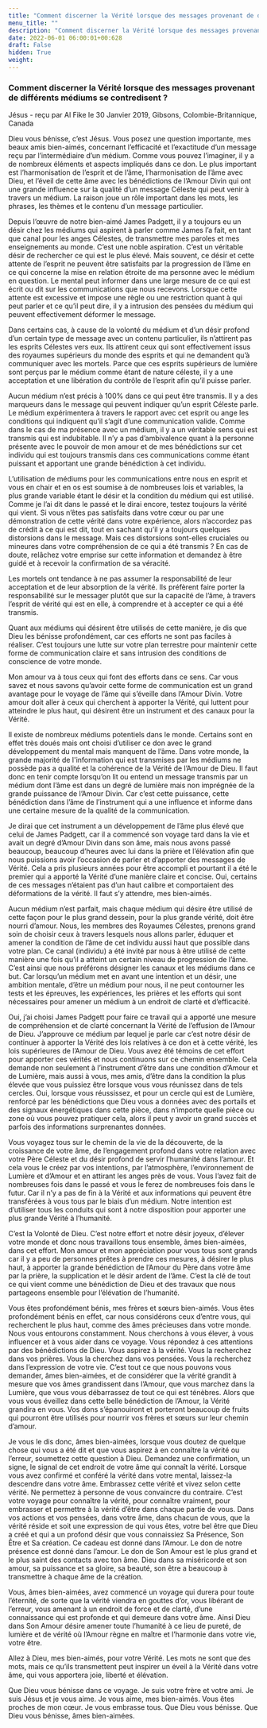 ```yaml
---
title: "Comment discerner la Vérité lorsque des messages provenant de différents médiums se contredisent ?"
menu_title: ""
description: "Comment discerner la Vérité lorsque des messages provenant de différents médiums se contredisent ?"
date: 2022-06-01 06:00:01+00:628
draft: False
hidden: True
weight:
---
```

### Comment discerner la Vérité lorsque des messages provenant de différents médiums se contredisent ?

Jésus - reçu par Al Fike le 30 Janvier 2019, Gibsons, Colombie-Britannique, Canada

Dieu vous bénisse, c’est Jésus. Vous posez une question importante, mes beaux amis bien-aimés, concernant l’efficacité et l’exactitude d’un message reçu par l’intermédiaire d’un médium. Comme vous pouvez l’imaginer, il y a de nombreux éléments et aspects impliqués dans ce don. Le plus important est l’harmonisation de l’esprit et de l’âme, l’harmonisation de l’âme avec Dieu, et l’éveil de cette âme avec les bénédictions de l’Amour Divin qui ont une grande influence sur la qualité d’un message Céleste qui peut venir à travers un médium. La raison joue un rôle important dans les mots, les phrases, les thèmes et le contenu d’un message particulier.

Depuis l’œuvre de notre bien-aimé James Padgett, il y a toujours eu un désir chez les médiums qui aspirent à parler comme James l’a fait, en tant que canal pour les anges Célestes, de transmettre mes paroles et mes enseignements au monde. C’est une noble aspiration. C’est un véritable désir de rechercher ce qui est le plus élevé. Mais souvent, ce désir et cette attente de l’esprit ne peuvent être satisfaits par la progression de l’âme en ce qui concerne la mise en relation étroite de ma personne avec le médium en question. Le mental peut informer dans une large mesure de ce qui est écrit ou dit sur les communications que nous recevons. Lorsque cette attente est excessive et impose une règle ou une restriction quant à qui peut parler et ce qu’il peut dire, il y a intrusion des pensées du médium qui peuvent effectivement déformer le message.

Dans certains cas, à cause de la volonté du médium et d’un désir profond d’un certain type de message avec un contenu particulier, ils n’attirent pas les esprits Célestes vers eux. Ils attirent ceux qui sont effectivement issus des royaumes supérieurs du monde des esprits et qui ne demandent qu’à communiquer avec les mortels. Parce que ces esprits supérieurs de lumière sont perçus par le médium comme étant de nature céleste, il y a une acceptation et une libération du contrôle de l’esprit afin qu’il puisse parler.

Aucun médium n’est précis à 100% dans ce qui peut être transmis. Il y a des marqueurs dans le message qui peuvent indiquer qu’un esprit Céleste parle. Le médium expérimentera à travers le rapport avec cet esprit ou ange les conditions qui indiquent qu’il s’agit d’une communication valide. Comme dans le cas de ma présence avec un médium, il y a un véritable sens qui est transmis qui est indubitable. Il n’y a pas d’ambivalence quant à la personne présente avec le pouvoir de mon amour et de mes bénédictions sur cet individu qui est toujours transmis dans ces communications comme étant puissant et apportant une grande bénédiction à cet individu.

L’utilisation de médiums pour les communications entre nous en esprit et vous en chair et en os est soumise à de nombreuses lois et variables, la plus grande variable étant le désir et la condition du médium qui est utilisé. Comme je l’ai dit dans le passé et le dirai encore, testez toujours la vérité qui vient. Si vous n’êtes pas satisfaits dans votre cœur ou par une démonstration de cette vérité dans votre expérience, alors n’accordez pas de crédit à ce qui est dit, tout en sachant qu’il y a toujours quelques distorsions dans le message. Mais ces distorsions sont-elles cruciales ou mineures dans votre compréhension de ce qui a été transmis ? En cas de doute, relâchez votre emprise sur cette information et demandez à être guidé et à recevoir la confirmation de sa véracité.

Les mortels ont tendance à ne pas assumer la responsabilité de leur acceptation et de leur absorption de la vérité. Ils préfèrent faire porter la responsabilité sur le messager plutôt que sur la capacité de l’âme, à travers l’esprit de vérité qui est en elle, à comprendre et à accepter ce qui a été transmis.

Quant aux médiums qui désirent être utilisés de cette manière, je dis que Dieu les bénisse profondément, car ces efforts ne sont pas faciles à réaliser. C’est toujours une lutte sur votre plan terrestre pour maintenir cette forme de communication claire et sans intrusion des conditions de conscience de votre monde.

Mon amour va à tous ceux qui font des efforts dans ce sens. Car vous savez et nous savons qu’avoir cette forme de communication est un grand avantage pour le voyage de l’âme qui s’éveille dans l’Amour Divin. Votre amour doit aller à ceux qui cherchent à apporter la Vérité, qui luttent pour atteindre le plus haut, qui désirent être un instrument et des canaux pour la Vérité.

Il existe de nombreux médiums potentiels dans le monde. Certains sont en effet très doués mais ont choisi d’utiliser ce don avec le grand développement du mental mais manquent de l’âme. Dans votre monde, la grande majorité de l'information qui est transmises par les médiums ne possède pas a qualité et la cohérence de la Vérité de l’Amour de Dieu. Il faut donc en tenir compte lorsqu’on lit ou entend un message transmis par un médium dont l’âme est dans un degré de lumière mais non imprégnée de la grande puissance de l’Amour Divin. Car c’est cette puissance, cette bénédiction dans l’âme de l’instrument qui a une influence et informe dans une certaine mesure de la qualité de la communication.

Je dirai que cet instrument a un développement de l’âme plus élevé que celui de James Padgett, car il a commencé son voyage tard dans la vie et avait un degré d’Amour Divin dans son âme, mais nous avons passé beaucoup, beaucoup d’heures avec lui dans la prière et l’élévation afin que nous puissions avoir l’occasion de parler et d’apporter des messages de Vérité. Cela a pris plusieurs années pour être accompli et pourtant il a été le premier qui a apporté la Vérité d’une manière claire et concise. Oui, certains de ces messages n’étaient pas d’un haut calibre et comportaient des déformations de la vérité. Il faut s’y attendre, mes bien-aimés.

Aucun médium n’est parfait, mais chaque médium qui désire être utilisé de cette façon pour le plus grand dessein, pour la plus grande vérité, doit être nourri d’amour. Nous, les membres des Royaumes Célestes, prenons grand soin de choisir ceux à travers lesquels nous allons parler, éduquer et amener la condition de l’âme de cet individu aussi haut que possible dans votre plan. Ce canal (individu) a été invité par nous à être utilisé de cette manière une fois qu’il a atteint un certain niveau de progression de l’âme. C’est ainsi que nous préférons désigner les canaux et les médiums dans ce but. Car lorsqu’un médium met en avant une intention et un désir, une ambition mentale, d’être un médium pour nous, il ne peut contourner les tests et les épreuves, les expériences, les prières et les efforts qui sont nécessaires pour amener un médium à un endroit de clarté et d’efficacité.

Oui, j’ai choisi James Padgett pour faire ce travail qui a apporté une mesure de compréhension et de clarté concernant la Vérité de l’effusion de l’Amour de Dieu. J’approuve ce médium par lequel je parle car c’est notre désir de continuer à apporter la Vérité des lois relatives à ce don et à cette vérité, les lois supérieures de l’Amour de Dieu. Vous avez été témoins de cet effort pour apporter ces vérités et nous continuons sur ce chemin ensemble. Cela demande non seulement à l’instrument d’être dans une condition d’Amour et de Lumière, mais aussi à vous, mes amis, d’être dans la condition la plus élevée que vous puissiez être lorsque vous vous réunissez dans de tels cercles. Oui, lorsque vous réussissez, et pour un cercle qui est de Lumière, renforcé par les bénédictions que Dieu vous a données avec des portails et des signaux énergétiques dans cette pièce, dans n’importe quelle pièce ou zone où vous pouvez pratiquer cela, alors il peut y avoir un grand succès et parfois des informations surprenantes données.

Vous voyagez tous sur le chemin de la vie de la découverte, de la croissance de votre âme, de l’engagement profond dans votre relation avec votre Père Céleste et du désir profond de servir l’humanité dans l’amour. Et cela vous le créez par vos intentions, par l’atmosphère, l’environnement de Lumière et d’Amour et en attirant les anges près de vous. Vous l’avez fait de nombreuses fois dans le passé et vous le ferez de nombreuses fois dans le futur. Car il n’y a pas de fin à la Vérité et aux informations qui peuvent être transférées à vous tous par le biais d’un médium. Notre intention est d’utiliser tous les conduits qui sont à notre disposition pour apporter une plus grande Vérité à l’humanité.

C’est la Volonté de Dieu. C’est notre effort et notre désir joyeux, d’élever votre monde et donc nous travaillons tous ensemble, âmes bien-aimées, dans cet effort. Mon amour et mon appréciation pour vous tous sont grands car il y a peu de personnes prêtes à prendre ces mesures, à désirer le plus haut, à apporter la grande bénédiction de l’Amour du Père dans votre âme par la prière, la supplication et le désir ardent de l’âme. C’est la clé de tout ce qui vient comme une bénédiction de Dieu et des travaux que nous partageons ensemble pour l’élévation de l’humanité.

Vous êtes profondément bénis, mes frères et sœurs bien-aimés. Vous êtes profondément bénis en effet, car nous considérons ceux d’entre vous, qui recherchent le plus haut, comme des âmes précieuses dans votre monde. Nous vous entourons constamment. Nous cherchons à vous élever, à vous influencer et à vous aider dans ce voyage. Vous répondez à ces attentions par des bénédictions de Dieu. Vous aspirez à la vérité. Vous la recherchez dans vos prières. Vous la cherchez dans vos pensées. Vous la recherchez dans l’expression de votre vie. C’est tout ce que nous pouvons vous demander, âmes bien-aimées, et de considérer que la vérité grandit à mesure que vos âmes grandissent dans l’Amour, que vous marchez dans la Lumière, que vous vous débarrassez de tout ce qui est ténèbres. Alors que vous vous éveillez dans cette belle bénédiction de l’Amour, la Vérité grandira en vous. Vos dons s’épanouiront et porteront beaucoup de fruits qui pourront être utilisés pour nourrir vos frères et sœurs sur leur chemin d’amour.

Je vous le dis donc, âmes bien-aimées, lorsque vous doutez de quelque chose qui vous a été dit et que vous aspirez à en connaître la vérité ou l’erreur, soumettez cette question à Dieu. Demandez une confirmation, un signe, le signal de cet endroit de votre âme qui connaît la vérité. Lorsque vous avez confirmé et conféré la vérité dans votre mental, laissez-la descendre dans votre âme. Embrassez cette vérité et vivez selon cette vérité. Ne permettez à personne de vous convaincre du contraire. C’est votre voyage pour connaître la vérité, pour connaître vraiment, pour embrasser et permettre à la vérité d’être dans chaque partie de vous. Dans vos actions et vos pensées, dans votre âme, dans chacun de vous, que la vérité réside et soit une expression de qui vous êtes, votre bel être que Dieu a créé et qui a un profond désir que vous connaissiez Sa Présence, Son Être et Sa création. Ce cadeau est donné dans l’Amour. Le don de notre présence est donné dans l’amour. Le don de Son Amour est le plus grand et le plus saint des contacts avec ton âme. Dieu dans sa miséricorde et son amour, sa puissance et sa gloire, sa beauté, son être a beaucoup à transmettre à chaque âme de la création.

Vous, âmes bien-aimées, avez commencé un voyage qui durera pour toute l’éternité, de sorte que la vérité viendra en gouttes d’or, vous libérant de l’erreur, vous amenant à un endroit de force et de clarté, d’une connaissance qui est profonde et qui demeure dans votre âme. Ainsi Dieu dans Son Amour désire amener toute l’humanité à ce lieu de pureté, de lumière et de vérité où l’Amour règne en maître et l’harmonie dans votre vie, votre être.

Allez à Dieu, mes bien-aimés, pour votre Vérité. Les mots ne sont que des mots, mais ce qu’ils transmettent peut inspirer un éveil à la Vérité dans votre âme, qui vous apportera joie, liberté et élévation.

Que Dieu vous bénisse dans ce voyage. Je suis votre frère et votre ami. Je suis Jésus et je vous aime. Je vous aime, mes bien-aimés. Vous êtes proches de mon cœur. Je vous embrasse tous. Que Dieu vous bénisse. Que Dieu vous bénisse, âmes bien-aimées.



